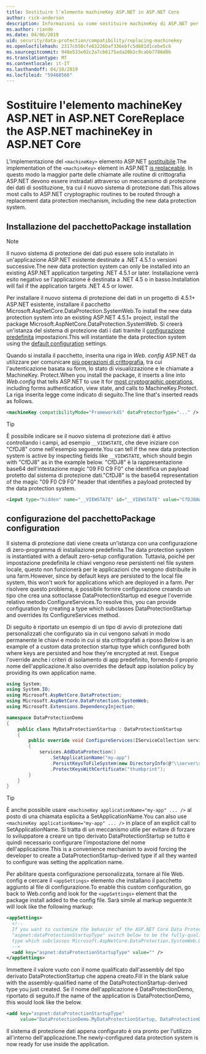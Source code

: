```yaml
---
title: Sostituire l'elemento machineKey ASP.NET in ASP.NET Core
author: rick-anderson
description: Informazioni su come sostituire machineKey di ASP.NET per consentire l'uso di un sistema di protezione dati nuovi e più sicuro.
ms.author: riande
ms.date: 04/06/2019
uid: security/data-protection/compatibility/replacing-machinekey
ms.openlocfilehash: 2317cb50cfe63226baf336ebfc5d681d1cebe5c6
ms.sourcegitcommit: 948e533e02c2a7cb6175ada20b2c9cabb7786d0b
ms.translationtype: MT
ms.contentlocale: it-IT
ms.lasthandoff: 04/10/2019
ms.locfileid: "59468566"
---
```

# <a name="replace-the-aspnet-machinekey-in-aspnet-core"></a><span data-ttu-id="c3d21-103">Sostituire l'elemento machineKey ASP.NET in ASP.NET Core</span><span class="sxs-lookup"><span data-stu-id="c3d21-103">Replace the ASP.NET machineKey in ASP.NET Core</span></span>

<a name="compatibility-replacing-machinekey"></a>

<span data-ttu-id="c3d21-104">L'implementazione del `<machineKey>` elemento ASP.NET [sostituibile](https://blogs.msdn.microsoft.com/webdev/2012/10/23/cryptographic-improvements-in-asp-net-4-5-pt-2/).</span><span class="sxs-lookup"><span data-stu-id="c3d21-104">The implementation of the `<machineKey>` element in ASP.NET [is replaceable](https://blogs.msdn.microsoft.com/webdev/2012/10/23/cryptographic-improvements-in-asp-net-4-5-pt-2/).</span></span> <span data-ttu-id="c3d21-105">In questo modo la maggior parte delle chiamate alle routine di crittografia ASP.NET devono essere instradati attraverso un meccanismo di protezione dei dati di sostituzione, tra cui il nuovo sistema di protezione dati.</span><span class="sxs-lookup"><span data-stu-id="c3d21-105">This allows most calls to ASP.NET cryptographic routines to be routed through a replacement data protection mechanism, including the new data protection system.</span></span>

## <a name="package-installation"></a><span data-ttu-id="c3d21-106">Installazione del pacchetto</span><span class="sxs-lookup"><span data-stu-id="c3d21-106">Package installation</span></span>

> [!NOTE]
> <span data-ttu-id="c3d21-107">Il nuovo sistema di protezione dei dati può essere solo installato in un'applicazione ASP.NET esistente destinate a .NET 4.5.1 o versioni successive.</span><span class="sxs-lookup"><span data-stu-id="c3d21-107">The new data protection system can only be installed into an existing ASP.NET application targeting .NET 4.5.1 or later.</span></span> <span data-ttu-id="c3d21-108">Installazione verrà esito negativo se l'applicazione è destinata a .NET 4.5 o in basso.</span><span class="sxs-lookup"><span data-stu-id="c3d21-108">Installation will fail if the application targets .NET 4.5 or lower.</span></span>

<span data-ttu-id="c3d21-109">Per installare il nuovo sistema di protezione dei dati in un progetto di 4.5.1+ ASP.NET esistente, installare il pacchetto Microsoft.AspNetCore.DataProtection.SystemWeb.</span><span class="sxs-lookup"><span data-stu-id="c3d21-109">To install the new data protection system into an existing ASP.NET 4.5.1+ project, install the package Microsoft.AspNetCore.DataProtection.SystemWeb.</span></span> <span data-ttu-id="c3d21-110">Si creerà un'istanza del sistema di protezione dati i dati tramite il [configurazione predefinita](xref:security/data-protection/configuration/default-settings) impostazioni.</span><span class="sxs-lookup"><span data-stu-id="c3d21-110">This will instantiate the data protection system using the [default configuration](xref:security/data-protection/configuration/default-settings) settings.</span></span>

<span data-ttu-id="c3d21-111">Quando si installa il pacchetto, inserita una riga in *Web. config* ASP.NET da utilizzare per comunicare [più operazioni di crittografia](https://blogs.msdn.microsoft.com/webdev/2012/10/23/cryptographic-improvements-in-asp-net-4-5-pt-2/), tra cui l'autenticazione basata su form, lo stato di visualizzazione e le chiamate a MachineKey. Protect.</span><span class="sxs-lookup"><span data-stu-id="c3d21-111">When you install the package, it inserts a line into *Web.config* that tells ASP.NET to use it for [most cryptographic operations](https://blogs.msdn.microsoft.com/webdev/2012/10/23/cryptographic-improvements-in-asp-net-4-5-pt-2/), including forms authentication, view state, and calls to MachineKey.Protect.</span></span> <span data-ttu-id="c3d21-112">La riga inserita legge come indicato di seguito.</span><span class="sxs-lookup"><span data-stu-id="c3d21-112">The line that's inserted reads as follows.</span></span>

```xml
<machineKey compatibilityMode="Framework45" dataProtectorType="..." />
```

>[!TIP]
> <span data-ttu-id="c3d21-113">È possibile indicare se il nuovo sistema di protezione dati è attivo controllando i campi, ad esempio `__VIEWSTATE`, che deve iniziare con "CfDJ8" come nell'esempio seguente.</span><span class="sxs-lookup"><span data-stu-id="c3d21-113">You can tell if the new data protection system is active by inspecting fields like `__VIEWSTATE`, which should begin with "CfDJ8" as in the example below.</span></span> <span data-ttu-id="c3d21-114">"CfDJ8" è la rappresentazione base64 dell'intestazione magic "09 F0 C9 F0" che identifica un payload protetto dal sistema di protezione dati.</span><span class="sxs-lookup"><span data-stu-id="c3d21-114">"CfDJ8" is the base64 representation of the magic "09 F0 C9 F0" header that identifies a payload protected by the data protection system.</span></span>

```html
<input type="hidden" name="__VIEWSTATE" id="__VIEWSTATE" value="CfDJ8AWPr2EQPTBGs3L2GCZOpk...">
```

## <a name="package-configuration"></a><span data-ttu-id="c3d21-115">configurazione del pacchetto</span><span class="sxs-lookup"><span data-stu-id="c3d21-115">Package configuration</span></span>

<span data-ttu-id="c3d21-116">Il sistema di protezione dati viene creata un'istanza con una configurazione di zero-programma di installazione predefinita.</span><span class="sxs-lookup"><span data-stu-id="c3d21-116">The data protection system is instantiated with a default zero-setup configuration.</span></span> <span data-ttu-id="c3d21-117">Tuttavia, poiché per impostazione predefinita le chiavi vengono rese persistenti nel file system locale, questo non funzionerà per le applicazioni che vengono distribuite in una farm.</span><span class="sxs-lookup"><span data-stu-id="c3d21-117">However, since by default keys are persisted to the local file system, this won't work for applications which are deployed in a farm.</span></span> <span data-ttu-id="c3d21-118">Per risolvere questo problema, è possibile fornire configurazione creando un tipo che crea una sottoclasse DataProtectionStartup ed esegue l'override relativo metodo ConfigureServices.</span><span class="sxs-lookup"><span data-stu-id="c3d21-118">To resolve this, you can provide configuration by creating a type which subclasses DataProtectionStartup and overrides its ConfigureServices method.</span></span>

<span data-ttu-id="c3d21-119">Di seguito è riportato un esempio di un tipo di avvio di protezione dati personalizzati che configurato sia in cui vengono salvati in modo permanente le chiavi e modo in cui si sta crittografati a riposo.</span><span class="sxs-lookup"><span data-stu-id="c3d21-119">Below is an example of a custom data protection startup type which configured both where keys are persisted and how they're encrypted at rest.</span></span> <span data-ttu-id="c3d21-120">Esegue l'override anche i criteri di isolamento di app predefinito, fornendo il proprio nome dell'applicazione.</span><span class="sxs-lookup"><span data-stu-id="c3d21-120">It also overrides the default app isolation policy by providing its own application name.</span></span>

```csharp
using System;
using System.IO;
using Microsoft.AspNetCore.DataProtection;
using Microsoft.AspNetCore.DataProtection.SystemWeb;
using Microsoft.Extensions.DependencyInjection;

namespace DataProtectionDemo
{
    public class MyDataProtectionStartup : DataProtectionStartup
    {
        public override void ConfigureServices(IServiceCollection services)
        {
            services.AddDataProtection()
                .SetApplicationName("my-app")
                .PersistKeysToFileSystem(new DirectoryInfo(@"\\server\share\myapp-keys\"))
                .ProtectKeysWithCertificate("thumbprint");
        }
    }
}
```

>[!TIP]
> <span data-ttu-id="c3d21-121">È anche possibile usare `<machineKey applicationName="my-app" ... />` al posto di una chiamata esplicita a SetApplicationName.</span><span class="sxs-lookup"><span data-stu-id="c3d21-121">You can also use `<machineKey applicationName="my-app" ... />` in place of an explicit call to SetApplicationName.</span></span> <span data-ttu-id="c3d21-122">Si tratta di un meccanismo utile per evitare di forzare lo sviluppatore a creare un tipo derivato DataProtectionStartup se tutto è quindi necessario configurare l'impostazione del nome dell'applicazione.</span><span class="sxs-lookup"><span data-stu-id="c3d21-122">This is a convenience mechanism to avoid forcing the developer to create a DataProtectionStartup-derived type if all they wanted to configure was setting the application name.</span></span>

<span data-ttu-id="c3d21-123">Per abilitare questa configurazione personalizzata, tornare al file Web. config e cercare il `<appSettings>` elemento che installano il pacchetto aggiunto al file di configurazione.</span><span class="sxs-lookup"><span data-stu-id="c3d21-123">To enable this custom configuration, go back to Web.config and look for the `<appSettings>` element that the package install added to the config file.</span></span> <span data-ttu-id="c3d21-124">Sarà simile al markup seguente:</span><span class="sxs-lookup"><span data-stu-id="c3d21-124">It will look like the following markup:</span></span>

```xml
<appSettings>
  <!--
  If you want to customize the behavior of the ASP.NET Core Data Protection stack, set the
  "aspnet:dataProtectionStartupType" switch below to be the fully-qualified name of a
  type which subclasses Microsoft.AspNetCore.DataProtection.SystemWeb.DataProtectionStartup.
  -->
  <add key="aspnet:dataProtectionStartupType" value="" />
</appSettings>
```

<span data-ttu-id="c3d21-125">Immettere il valore vuoto con il nome qualificato dall'assembly del tipo derivato DataProtectionStartup che appena creato.</span><span class="sxs-lookup"><span data-stu-id="c3d21-125">Fill in the blank value with the assembly-qualified name of the DataProtectionStartup-derived type you just created.</span></span> <span data-ttu-id="c3d21-126">Se il nome dell'applicazione è DataProtectionDemo, riportato di seguito.</span><span class="sxs-lookup"><span data-stu-id="c3d21-126">If the name of the application is DataProtectionDemo, this would look like the below.</span></span>

```xml
<add key="aspnet:dataProtectionStartupType"
     value="DataProtectionDemo.MyDataProtectionStartup, DataProtectionDemo" />
```

<span data-ttu-id="c3d21-127">Il sistema di protezione dati appena configurato è ora pronto per l'utilizzo all'interno dell'applicazione.</span><span class="sxs-lookup"><span data-stu-id="c3d21-127">The newly-configured data protection system is now ready for use inside the application.</span></span>
